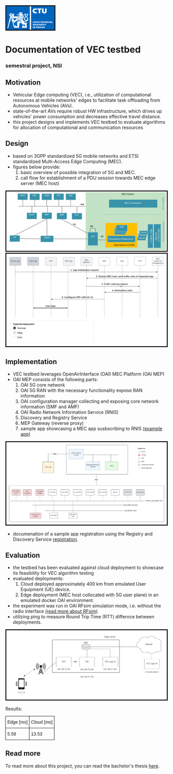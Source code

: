 <img src="./images/logo_cvut_en.jpg" alt="" border=3 width=150>
</img>

# Documentation of VEC testbed
### semestral project, NSI

## Motivation
* Vehicular Edge computing (VEC), i.e., utilization of computational resources at mobile networks' edges to facilitate task offloading from Autonomous Vehicles (AVs).
* state-of-the-art AVs require robust HW infrastructure, which drives up vehicles' power consumption and decreases effective travel distance.
* this project designs and implements VEC testbed to evaluate algorithms for allocation of computational and communication resources

## Design
* based on 3GPP standardized 5G mobile networks and ETSI standardized Multi-Access Edge Computing (MEC).
* figures below provide:
  1. basic overview of possible integration of 5G and MEC.
  2. call flow for establishment of a PDU session towards MEC edge server (MEC host)

<img src="./images/5g-cn-mec-integrated.png" alt="" border=3 width=500>
</img>

<img src="./images/MEC-5G-integration-flowchart.png" alt="" border=3 width=500>
</img>

## Implementation
* VEC testbed leverages OpenAirInterface (OAI) MEC Platform (OAI MEP)
* OAI MEP consists of the following parts:
    1. OAI 5G core network
    2. OAI 5G RAN with the necessary functionality expose RAN information
    3. OAI configuration manager collecting and exposing core network information (SMF and AMF)
    4. OAI Radio Network Information Service (RNIS)
    5. Discovery and Registry Service
    6. MEP Gateway (reverse proxy)
    7. sample app showcasing a MEC app susbscribing to RNIS [(example app)](./mep/examples/example-mec-app.py)

<img src="./images/OAI-MEP-parts.png" alt="" border=3 width=500>
</img>

* documenation of a sample app registration using the Registry and Discovery Service [registration](./sample_app/README.md).

## Evaluation
* the testbed has been evaluated against cloud deployment to showcase its feasibility for VEC algorithm testing
* evaluated deployments:
    1. Cloud deployed approximately 400 km from emulated User Equipment (UE) device.
    2. Edge deployment (MEC host collocated with 5G user plane) in an emulated docker OAI environment.
* the experiment was run in OAI RFsim simulation mode, i.e. without the radio interface [(read more about RFsim)](https://gitlab.eurecom.fr/oai/openairinterface5g/-/blob/develop/radio/rfsimulator/README.md)
* utilizing ping to measure Round Trip Time (RTT) differnce between deployments.

<img src="./images/experiment.png" alt="" border=3 width=500>
</img>


 Results:

<style type="text/css">
.tg  {border-collapse:collapse;border-spacing:0;}
.tg td{border-color:black;border-style:solid;border-width:1px;font-family:Arial, sans-serif;font-size:14px;
  overflow:hidden;padding:10px 5px;word-break:normal;}
.tg th{border-color:black;border-style:solid;border-width:1px;font-family:Arial, sans-serif;font-size:14px;
  font-weight:normal;overflow:hidden;padding:10px 5px;word-break:normal;}
.tg .tg-0lax{text-align:left;vertical-align:top}
</style>
<table class="tg">
<thead>
  <tr>
    <th class="tg-0lax">Edge [ms]</th>
    <th class="tg-0lax">Cloud [ms]</th>
  </tr>
</thead>
<tbody>
  <tr>
    <td class="tg-0lax">5.58</td>
    <td class="tg-0lax">13.53</td>
  </tr>
</tbody>
</table>

## Read more
To read more about this project, you can read the bachelor's thesis [here](https://github.com/vojtechh12/bthesis/blob/master/bthesis.pdf).